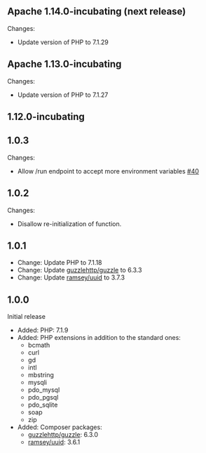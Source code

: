<!--
#
# Licensed to the Apache Software Foundation (ASF) under one or more
# contributor license agreements.  See the NOTICE file distributed with
# this work for additional information regarding copyright ownership.
# The ASF licenses this file to You under the Apache License, Version 2.0
# (the "License"); you may not use this file except in compliance with
# the License.  You may obtain a copy of the License at
#
#     http://www.apache.org/licenses/LICENSE-2.0
#
# Unless required by applicable law or agreed to in writing, software
# distributed under the License is distributed on an "AS IS" BASIS,
# WITHOUT WARRANTIES OR CONDITIONS OF ANY KIND, either express or implied.
# See the License for the specific language governing permissions and
# limitations under the License.
#
-->

## Apache 1.14.0-incubating (next release)
Changes:
  - Update version of PHP to 7.1.29

## Apache 1.13.0-incubating
Changes:
  - Update version of PHP to 7.1.27

## 1.12.0-incubating
## 1.0.3
Changes:
  - Allow /run endpoint to accept more environment variables [#40](https://github.com/apache/incubator-openwhisk-runtime-php/pull/40)

## 1.0.2
Changes:
  - Disallow re-initialization of function.

## 1.0.1

- Change: Update PHP to 7.1.18
- Change: Update [guzzlehttp/guzzle](https://packagist.org/packages/guzzlehttp/guzzle) to 6.3.3
- Change: Update [ramsey/uuid](https://packagist.org/packages/ramsey/uuid) to 3.7.3

## 1.0.0
Initial release

- Added: PHP: 7.1.9
- Added: PHP extensions in addition to the standard ones:
    - bcmath
    - curl
    - gd
    - intl
    - mbstring
    - mysqli
    - pdo_mysql
    - pdo_pgsql
    - pdo_sqlite
    - soap
    - zip
- Added: Composer packages:
    - [guzzlehttp/guzzle](https://packagist.org/packages/guzzlehttp/guzzle): 6.3.0
    - [ramsey/uuid](https://packagist.org/packages/ramsey/uuid): 3.6.1
